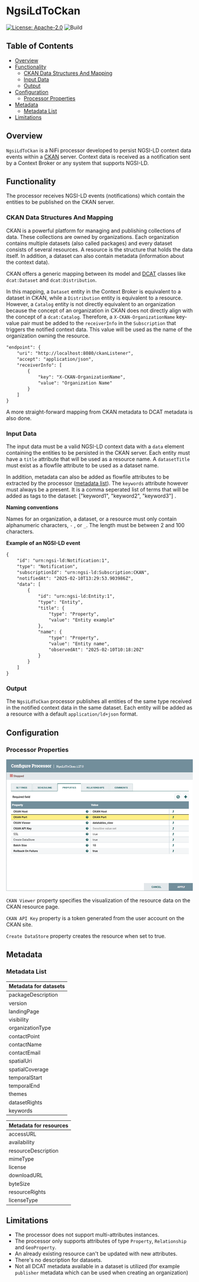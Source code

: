 # NgsiLdToCkan

[![License: Apache-2.0](https://img.shields.io/github/license/stellio-hub/stellio-context-broker.svg)](https://spdx.org/licenses/Apache-2.0.html)
![Build](https://github.com/easy-global-market/nifi-ngsild-ckan/actions/workflows/maven.yml/badge.svg)

## Table of Contents
- [Overview](#overview)
- [Functionality](#functionality)
   - [CKAN Data Structures And Mapping](#ckan-data-structures-and-mapping)
   - [Input Data](#input-data)
   - [Output](#output)
- [Configuration](#configuration)
   - [Processor Properties](#processor-properties)
- [Metadata](#metadata)
   - [Metadata List](#metadata-list)
- [Limitations](#limitations)

## Overview
`NgsiLdToCkan` is a NiFi processor developed to persist NGSI-LD context data events within a [CKAN](https://ckan.org/) server. Context data is received as a notification sent by a Context Broker or any system that supports NGSI-LD.


## Functionality

The processor receives NGSI-LD events (notifications) which contain the entities to be published on the CKAN server.

### CKAN Data Structures And Mapping

CKAN is a powerful platform for managing and publishing collections of data. These collections are owned by organizations. Each organization contains multiple datasets (also called packages) and every dataset consists of several resources. 
A resource is the structure that holds the data itself. In addition, a dataset can also contain metadata (information about the context data).

CKAN offers a generic mapping between its model and [DCAT](https://www.w3.org/TR/vocab-dcat-3/) classes like `dcat:Dataset` and `dcat:Distribution`. 

In this mapping, a `Dataset` entity in the Context Broker is equivalent to a dataset in CKAN, while a `Distribution` entity is equivalent to a resource. However, a `Catalog` entity is not directly equivalent to an organization
because the concept of an organization in CKAN does not directly align with the concept of a `dcat:Catalog`. Therefore, a `X-CKAN-OrganizationName` key-value pair must be added to the `receiverInfo` in the `Subscription` that triggers 
the notified context data. This value will be used as the name of the organization owning the resource. 

```
"endpoint": {
    "uri": "http://localhost:8080/ckanListener",
    "accept": "application/json",
    "receiverInfo": [
        {
            "key": "X-CKAN-OrganizationName",
            "value": "Organization Name"
        }
    ]
}
```


A more straight-forward mapping from CKAN metadata to DCAT metadata is also done.

### Input Data

The input data must be a valid NGSI-LD context data with a `data` element containing the entities to be persisted in the CKAN server. Each entity must have a `title` attribute that will
be used as a resource name. A `datasetTitle` must exist as a flowfile attribute to be used as a dataset name.

In addition, metadata can also be added as flowfile attributes to be extracted by the processor ([metadata list](#metadata-list)). The `keywords` attribute however must always be a present. 
It is a comma seperated list of terms that will be added as tags to the dataset: ["keyword1", "keyword2", "keyword3"] .

**Naming conventions**

Names for an organization, a dataset, or a resource must only contain alphanumeric characters, `-` , or `_`. The length must be between 2 and 100 characters.

**Example of an NGSI-LD event**
```
{
    "id": "urn:ngsi-ld:Notification:1",
    "type": "Notification",
    "subscriptionId": "urn:ngsi-ld:Subscription:CKAN",
    "notifiedAt": "2025-02-10T13:29:53.903986Z",
    "data": [
        {
            "id": "urn:ngsi-ld:Entity:1",
            "type": "Entity",
            "title": {
                "type": "Property",
                "value": "Entity example"
            },
            "name": {
                "type": "Property",
                "value": "Entity name",
                "observedAt": "2025-02-10T10:18:20Z"
            }
        }
    ]
}
```
### Output

The `NgsiLdToCkan` processor publishes all entities of the same type received in the notified context data in the same dataset. Each entity will be added as a resource 
with a default `application/ld+json` format.

## Configuration

### Processor Properties

<img src="docs/images/Ckan config.png" width=600/>

`CKAN Viewer` property specifies the visualization of the resource data on the CKAN resource page.

`CKAN API Key` property is a token generated from the user account on the CKAN site. 

`Create DataStore` property creates the resource when set to true.

## Metadata

### Metadata List

| Metadata for datasets |         
|-----------------------|
| packageDescription    |
| version               |
| landingPage           |
| visibility            |
| organizationType      |
| contactPoint          |
| contactName           |
| contactEmail          |
| spatialUri            |
| spatialCoverage       |
| temporalStart         |
| temporalEnd           |
| themes                |
| datasetRights         |
| keywords              |


| Metadata for resources |
|------------------------|
| accessURL              |
| availability           |
| resourceDescription    |
| mimeType               |
| license                |
| downloadURL            |
| byteSize               |
| resourceRights         |
| licenseType            |


## Limitations

* The processor does not support multi-attributes instances.
* The processor only supports attributes of type `Property`, `Relationship` and `GeoProperty`. 
* An already existing resource can't be updated with new attributes.
* There's no description for datasets.
* Not all DCAT metadata available in a dataset is utilized (for example `publisher` metadata which can be used when creating an organization)
